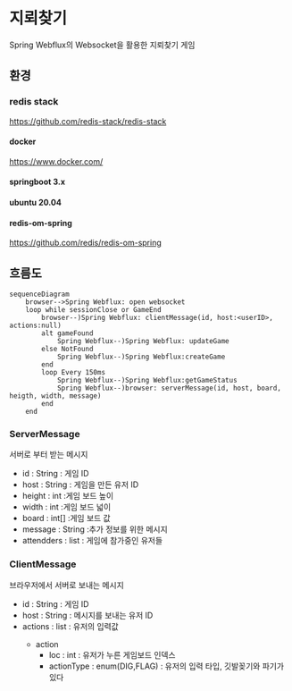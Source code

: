 # 지뢰찾기

Spring Webflux의 Websocket을 활용한 지뢰찾기 게임  


## 환경

### redis stack  
https://github.com/redis-stack/redis-stack
#### docker
https://www.docker.com/
#### springboot 3.x  
#### ubuntu 20.04
#### redis-om-spring  
https://github.com/redis/redis-om-spring
## 흐름도

```mermaid
sequenceDiagram
    browser-->Spring Webflux: open websocket
    loop while sessionClose or GameEnd
        browser--)Spring Webflux: clientMessage(id, host:<userID>, actions:null)
        alt gameFound
            Spring Webflux--)Spring Webflux: updateGame
        else NotFound
            Spring Webflux--)Spring Webflux:createGame
        end
        loop Every 150ms
            Spring Webflux--)Spring Webflux:getGameStatus
            Spring Webflux--)browser: serverMessage(id, host, board, heigth, width, message)
        end
    end
```
### ServerMessage
서버로 부터 받는 메시지  
+ id : String : 게임 ID  
+ host : String : 게임을 만든 유저 ID  
+ height : int :게임 보드 높이  
+ width : int :게임 보드 넓이  
+ board : int[] :게임 보드 값  
+ message : String :추가 정보를 위한 메시지  
+ attendders : list : 게임에 참가중인 유저들  
### ClientMessage
브라우저에서 서버로 보내는 메시지
+ id : String : 게임 ID  
+ host : String : 메시지를 보내는 유저 ID
+ actions : list<Action> : 유저의 입력값  
    + action
        + loc : int : 유저가 누른 게임보드 인덱스
        + actionType : enum(DIG,FLAG) : 유저의 입력 타입, 깃발꽂기와 파기가 있다
